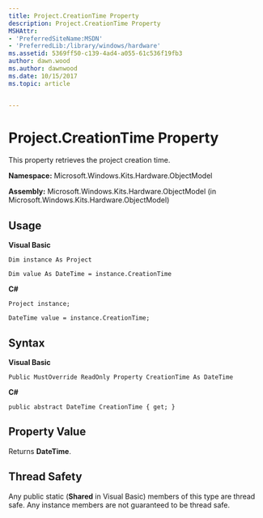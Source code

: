 ```yaml
---
title: Project.CreationTime Property
description: Project.CreationTime Property
MSHAttr:
- 'PreferredSiteName:MSDN'
- 'PreferredLib:/library/windows/hardware'
ms.assetid: 5369ff50-c139-4ad4-a055-61c536f19fb3
author: dawn.wood
ms.author: dawnwood
ms.date: 10/15/2017
ms.topic: article


---
```


# Project.CreationTime Property


This property retrieves the project creation time.

**Namespace:** Microsoft.Windows.Kits.Hardware.ObjectModel

**Assembly:** Microsoft.Windows.Kits.Hardware.ObjectModel (in Microsoft.Windows.Kits.Hardware.ObjectModel)

## <span id="Usage"></span><span id="usage"></span><span id="USAGE"></span>Usage


**Visual Basic**

`Dim instance As Project`

`Dim value As DateTime = instance.CreationTime`

**C#**

`Project instance;`

`DateTime value = instance.CreationTime;`

## <span id="Syntax"></span><span id="syntax"></span><span id="SYNTAX"></span>Syntax


**Visual Basic**

`Public MustOverride ReadOnly Property CreationTime As DateTime`

**C#**

`public abstract DateTime CreationTime { get; }`

## <span id="Property_Value"></span><span id="property_value"></span><span id="PROPERTY_VALUE"></span>Property Value


Returns **DateTime**.

## <span id="Thread_Safety"></span><span id="thread_safety"></span><span id="THREAD_SAFETY"></span>Thread Safety


Any public static (**Shared** in Visual Basic) members of this type are thread safe. Any instance members are not guaranteed to be thread safe.

 

 






